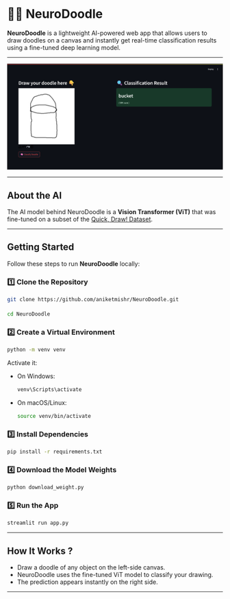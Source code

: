 # 🧠🎨 NeuroDoodle

**NeuroDoodle** is a lightweight AI-powered web app that allows users to draw doodles on a canvas and instantly get real-time classification results using a fine-tuned deep learning model.

---

![Demo Image](asset/demo_image.png)

---

## About the AI

The AI model behind NeuroDoodle is a **Vision Transformer (ViT)** that was fine-tuned on a subset of the [Quick, Draw! Dataset](https://github.com/emizzz/Quick-Draw-Subset).

---

## Getting Started

Follow these steps to run **NeuroDoodle** locally:

### 1️⃣ Clone the Repository

```bash
git clone https://github.com/aniketmishr/NeuroDoodle.git

cd NeuroDoodle
```

### 2️⃣ Create a Virtual Environment

```bash
python -m venv venv
```

Activate it:

- On Windows:
  ```bash
  venv\Scripts\activate
  ```
- On macOS/Linux:
  ```bash
  source venv/bin/activate
  ```

### 3️⃣ Install Dependencies

```bash
pip install -r requirements.txt
```

### 4️⃣ Download the Model Weights

```bash
python download_weight.py
```

### 5️⃣ Run the App

```bash
streamlit run app.py
```

---

## How It Works ? 

- Draw a doodle of any object on the left-side canvas.
- NeuroDoodle uses the fine-tuned ViT model to classify your drawing.
- The prediction appears instantly on the right side.

---

